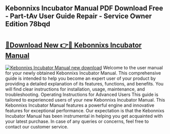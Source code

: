 ## Kebonnixs Incubator Manual PDF Download Free - Part-tAv User Guide Repair - Service Owner Edition 78bqd

# <h2><a href="http://bc28020.oget.top/?id=Kebonnixs+Incubator+Manual">🔗Download New 👉🔴 Kebonnixs Incubator Manual</a></h2>

[![Kebonnixs Incubator Manual new download](https://i.imgur.com/5g1atiW.png)](http://bc28020.oget.top/?id=Kebonnixs+Incubator+Manual)
Welcome to the user manual for your newly obtained Kebonnixs Incubator Manual. This comprehensive guide is intended to help you become an expert user of your product by providing a detailed explanation of its features, functions, and benefits. You will find clear instructions for installation, usage, maintenance, and troubleshooting. Operating Instructions for Advanced Users This guide is tailored to experienced users of your new Kebonnixs Incubator Manual. This Kebonnixs Incubator Manual features a powerful engine and innovative features for exceptional performance. Our expectation is that the Kebonnixs Incubator Manual has been instrumental in helping you get acquainted with your latest purchase. In case of any queries or concerns, feel free to contact our customer service.
